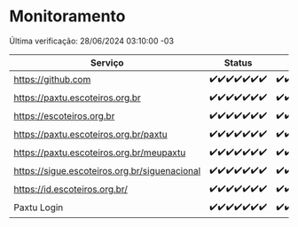 # Monitoramento

Última verificação: 28/06/2024 03:10:00 -03

|Serviço|Status|Últimas 24h|
|---|---|---|
|https://github.com|<span title="2024-06-21: OK=24">✔️</span><span title="2024-06-22: OK=24">✔️</span><span title="2024-06-23: OK=24">✔️</span><span title="2024-06-24: OK=24">✔️</span><span title="2024-06-25: OK=24">✔️</span><span title="2024-06-26: OK=24">✔️</span><span title="2024-06-27: OK=6">✔️</span>|<span title="27/06/2024 03:10:00 -03 : 200">✔️</span><span title="27/06/2024 04:06:00 -03 : 200">✔️</span><span title="27/06/2024 05:09:00 -03 : 200">✔️</span><span title="27/06/2024 06:07:00 -03 : 200">✔️</span><span title="27/06/2024 07:07:00 -03 : 200">✔️</span><span title="27/06/2024 08:06:00 -03 : 200">✔️</span><span title="27/06/2024 09:12:00 -03 : 200">✔️</span><span title="27/06/2024 10:10:00 -03 : 200">✔️</span><span title="27/06/2024 11:07:00 -03 : 200">✔️</span><span title="27/06/2024 12:07:00 -03 : 200">✔️</span><span title="27/06/2024 13:08:00 -03 : 200">✔️</span><span title="27/06/2024 14:08:00 -03 : 200">✔️</span><span title="27/06/2024 15:08:00 -03 : 200">✔️</span><span title="27/06/2024 16:06:00 -03 : 200">✔️</span><span title="27/06/2024 17:07:00 -03 : 200">✔️</span><span title="27/06/2024 18:06:00 -03 : 200">✔️</span><span title="27/06/2024 19:06:00 -03 : 200">✔️</span><span title="27/06/2024 20:08:00 -03 : 200">✔️</span><span title="27/06/2024 21:33:00 -03 : 200">✔️</span><span title="27/06/2024 22:54:00 -03 : 200">✔️</span><span title="27/06/2024 23:27:00 -03 : 200">✔️</span><span title="28/06/2024 00:08:00 -03 : 200">✔️</span><span title="28/06/2024 01:08:00 -03 : 200">✔️</span><span title="28/06/2024 02:07:00 -03 : 200">✔️</span><span title="28/06/2024 03:10:00 -03 : 200">✔️</span>|
|https://paxtu.escoteiros.org.br|<span title="2024-06-21: OK=24">✔️</span><span title="2024-06-22: OK=24">✔️</span><span title="2024-06-23: OK=24">✔️</span><span title="2024-06-24: OK=24">✔️</span><span title="2024-06-25: OK=24">✔️</span><span title="2024-06-26: OK=24">✔️</span><span title="2024-06-27: OK=6">✔️</span>|<span title="27/06/2024 03:10:00 -03 : 200">✔️</span><span title="27/06/2024 04:06:00 -03 : 200">✔️</span><span title="27/06/2024 05:09:00 -03 : 200">✔️</span><span title="27/06/2024 06:07:00 -03 : 200">✔️</span><span title="27/06/2024 07:07:00 -03 : 200">✔️</span><span title="27/06/2024 08:06:00 -03 : 200">✔️</span><span title="27/06/2024 09:12:00 -03 : 200">✔️</span><span title="27/06/2024 10:10:00 -03 : 200">✔️</span><span title="27/06/2024 11:07:00 -03 : 200">✔️</span><span title="27/06/2024 12:07:00 -03 : 200">✔️</span><span title="27/06/2024 13:08:00 -03 : 200">✔️</span><span title="27/06/2024 14:08:00 -03 : 200">✔️</span><span title="27/06/2024 15:08:00 -03 : 200">✔️</span><span title="27/06/2024 16:06:00 -03 : 200">✔️</span><span title="27/06/2024 17:07:00 -03 : 200">✔️</span><span title="27/06/2024 18:06:00 -03 : 200">✔️</span><span title="27/06/2024 19:06:00 -03 : 200">✔️</span><span title="27/06/2024 20:08:00 -03 : 200">✔️</span><span title="27/06/2024 21:33:00 -03 : 200">✔️</span><span title="27/06/2024 22:54:00 -03 : 200">✔️</span><span title="27/06/2024 23:27:00 -03 : 200">✔️</span><span title="28/06/2024 00:08:00 -03 : 200">✔️</span><span title="28/06/2024 01:08:00 -03 : 200">✔️</span><span title="28/06/2024 02:07:00 -03 : 200">✔️</span><span title="28/06/2024 03:10:00 -03 : 200">✔️</span>|
|https://escoteiros.org.br|<span title="2024-06-21: OK=24">✔️</span><span title="2024-06-22: OK=24">✔️</span><span title="2024-06-23: OK=24">✔️</span><span title="2024-06-24: OK=24">✔️</span><span title="2024-06-25: OK=24">✔️</span><span title="2024-06-26: OK=24">✔️</span><span title="2024-06-27: OK=6">✔️</span>|<span title="27/06/2024 03:10:00 -03 : 200">✔️</span><span title="27/06/2024 04:06:00 -03 : 200">✔️</span><span title="27/06/2024 05:09:00 -03 : 200">✔️</span><span title="27/06/2024 06:07:00 -03 : 200">✔️</span><span title="27/06/2024 07:07:00 -03 : 200">✔️</span><span title="27/06/2024 08:06:00 -03 : 200">✔️</span><span title="27/06/2024 09:12:00 -03 : 200">✔️</span><span title="27/06/2024 10:10:00 -03 : 200">✔️</span><span title="27/06/2024 11:07:00 -03 : 200">✔️</span><span title="27/06/2024 12:07:00 -03 : 200">✔️</span><span title="27/06/2024 13:08:00 -03 : 200">✔️</span><span title="27/06/2024 14:08:00 -03 : 200">✔️</span><span title="27/06/2024 15:08:00 -03 : 200">✔️</span><span title="27/06/2024 16:06:00 -03 : 200">✔️</span><span title="27/06/2024 17:07:00 -03 : 200">✔️</span><span title="27/06/2024 18:06:00 -03 : 200">✔️</span><span title="27/06/2024 19:06:00 -03 : 200">✔️</span><span title="27/06/2024 20:08:00 -03 : 200">✔️</span><span title="27/06/2024 21:33:00 -03 : 200">✔️</span><span title="27/06/2024 22:54:00 -03 : 200">✔️</span><span title="27/06/2024 23:27:00 -03 : 200">✔️</span><span title="28/06/2024 00:08:00 -03 : 200">✔️</span><span title="28/06/2024 01:08:00 -03 : 200">✔️</span><span title="28/06/2024 02:07:00 -03 : 200">✔️</span><span title="28/06/2024 03:10:00 -03 : 200">✔️</span>|
|https://paxtu.escoteiros.org.br/paxtu|<span title="2024-06-21: OK=24">✔️</span><span title="2024-06-22: OK=24">✔️</span><span title="2024-06-23: OK=24">✔️</span><span title="2024-06-24: OK=24">✔️</span><span title="2024-06-25: OK=24">✔️</span><span title="2024-06-26: OK=24">✔️</span><span title="2024-06-27: OK=6">✔️</span>|<span title="27/06/2024 03:10:00 -03 : 200">✔️</span><span title="27/06/2024 04:06:00 -03 : 200">✔️</span><span title="27/06/2024 05:09:00 -03 : 200">✔️</span><span title="27/06/2024 06:07:00 -03 : 200">✔️</span><span title="27/06/2024 07:07:00 -03 : 200">✔️</span><span title="27/06/2024 08:06:00 -03 : 200">✔️</span><span title="27/06/2024 09:12:00 -03 : 200">✔️</span><span title="27/06/2024 10:10:00 -03 : 200">✔️</span><span title="27/06/2024 11:07:00 -03 : 200">✔️</span><span title="27/06/2024 12:07:00 -03 : 200">✔️</span><span title="27/06/2024 13:08:00 -03 : 200">✔️</span><span title="27/06/2024 14:08:00 -03 : 200">✔️</span><span title="27/06/2024 15:08:00 -03 : 200">✔️</span><span title="27/06/2024 16:06:00 -03 : 200">✔️</span><span title="27/06/2024 17:07:00 -03 : 200">✔️</span><span title="27/06/2024 18:06:00 -03 : 200">✔️</span><span title="27/06/2024 19:06:00 -03 : 200">✔️</span><span title="27/06/2024 20:08:00 -03 : 200">✔️</span><span title="27/06/2024 21:33:00 -03 : 200">✔️</span><span title="27/06/2024 22:54:00 -03 : 200">✔️</span><span title="27/06/2024 23:27:00 -03 : 200">✔️</span><span title="28/06/2024 00:08:00 -03 : 200">✔️</span><span title="28/06/2024 01:08:00 -03 : 200">✔️</span><span title="28/06/2024 02:07:00 -03 : 200">✔️</span><span title="28/06/2024 03:10:00 -03 : 200">✔️</span>|
|https://paxtu.escoteiros.org.br/meupaxtu|<span title="2024-06-21: OK=24">✔️</span><span title="2024-06-22: OK=24">✔️</span><span title="2024-06-23: OK=24">✔️</span><span title="2024-06-24: OK=24">✔️</span><span title="2024-06-25: OK=24">✔️</span><span title="2024-06-26: OK=24">✔️</span><span title="2024-06-27: OK=6">✔️</span>|<span title="27/06/2024 03:10:00 -03 : 200">✔️</span><span title="27/06/2024 04:06:00 -03 : 200">✔️</span><span title="27/06/2024 05:09:00 -03 : 200">✔️</span><span title="27/06/2024 06:07:00 -03 : 200">✔️</span><span title="27/06/2024 07:07:00 -03 : 200">✔️</span><span title="27/06/2024 08:06:00 -03 : 200">✔️</span><span title="27/06/2024 09:12:00 -03 : 200">✔️</span><span title="27/06/2024 10:10:00 -03 : 200">✔️</span><span title="27/06/2024 11:07:00 -03 : 200">✔️</span><span title="27/06/2024 12:07:00 -03 : 200">✔️</span><span title="27/06/2024 13:08:00 -03 : 200">✔️</span><span title="27/06/2024 14:08:00 -03 : 200">✔️</span><span title="27/06/2024 15:08:00 -03 : 200">✔️</span><span title="27/06/2024 16:06:00 -03 : 200">✔️</span><span title="27/06/2024 17:07:00 -03 : 200">✔️</span><span title="27/06/2024 18:06:00 -03 : 200">✔️</span><span title="27/06/2024 19:06:00 -03 : 200">✔️</span><span title="27/06/2024 20:08:00 -03 : 200">✔️</span><span title="27/06/2024 21:33:00 -03 : 200">✔️</span><span title="27/06/2024 22:54:00 -03 : 200">✔️</span><span title="27/06/2024 23:27:00 -03 : 200">✔️</span><span title="28/06/2024 00:08:00 -03 : 200">✔️</span><span title="28/06/2024 01:08:00 -03 : 200">✔️</span><span title="28/06/2024 02:07:00 -03 : 200">✔️</span><span title="28/06/2024 03:10:00 -03 : 200">✔️</span>|
|https://sigue.escoteiros.org.br/siguenacional|<span title="2024-06-21: OK=24">✔️</span><span title="2024-06-22: OK=24">✔️</span><span title="2024-06-23: OK=24">✔️</span><span title="2024-06-24: OK=24">✔️</span><span title="2024-06-25: OK=24">✔️</span><span title="2024-06-26: OK=24">✔️</span><span title="2024-06-27: OK=6">✔️</span>|<span title="27/06/2024 03:10:00 -03 : 200">✔️</span><span title="27/06/2024 04:06:00 -03 : 200">✔️</span><span title="27/06/2024 05:09:00 -03 : 200">✔️</span><span title="27/06/2024 06:07:00 -03 : 200">✔️</span><span title="27/06/2024 07:07:00 -03 : 200">✔️</span><span title="27/06/2024 08:06:00 -03 : 200">✔️</span><span title="27/06/2024 09:12:00 -03 : 200">✔️</span><span title="27/06/2024 10:10:00 -03 : 200">✔️</span><span title="27/06/2024 11:07:00 -03 : 200">✔️</span><span title="27/06/2024 12:07:00 -03 : 200">✔️</span><span title="27/06/2024 13:08:00 -03 : 200">✔️</span><span title="27/06/2024 14:08:00 -03 : 200">✔️</span><span title="27/06/2024 15:08:00 -03 : 200">✔️</span><span title="27/06/2024 16:06:00 -03 : 200">✔️</span><span title="27/06/2024 17:07:00 -03 : 200">✔️</span><span title="27/06/2024 18:06:00 -03 : 200">✔️</span><span title="27/06/2024 19:06:00 -03 : 200">✔️</span><span title="27/06/2024 20:08:00 -03 : 200">✔️</span><span title="27/06/2024 21:33:00 -03 : 200">✔️</span><span title="27/06/2024 22:54:00 -03 : 200">✔️</span><span title="27/06/2024 23:27:00 -03 : 200">✔️</span><span title="28/06/2024 00:08:00 -03 : 200">✔️</span><span title="28/06/2024 01:08:00 -03 : 200">✔️</span><span title="28/06/2024 02:07:00 -03 : 200">✔️</span><span title="28/06/2024 03:10:00 -03 : 200">✔️</span>|
|https://id.escoteiros.org.br/|<span title="2024-06-21: OK=24">✔️</span><span title="2024-06-22: OK=24">✔️</span><span title="2024-06-23: OK=24">✔️</span><span title="2024-06-24: OK=24">✔️</span><span title="2024-06-25: OK=24">✔️</span><span title="2024-06-26: OK=24">✔️</span><span title="2024-06-27: OK=6">✔️</span>|<span title="27/06/2024 03:10:00 -03 : 200">✔️</span><span title="27/06/2024 04:06:00 -03 : 200">✔️</span><span title="27/06/2024 05:09:00 -03 : 200">✔️</span><span title="27/06/2024 06:07:00 -03 : 200">✔️</span><span title="27/06/2024 07:07:00 -03 : 200">✔️</span><span title="27/06/2024 08:06:00 -03 : 200">✔️</span><span title="27/06/2024 09:12:00 -03 : 200">✔️</span><span title="27/06/2024 10:10:00 -03 : 200">✔️</span><span title="27/06/2024 11:07:00 -03 : 200">✔️</span><span title="27/06/2024 12:07:00 -03 : 200">✔️</span><span title="27/06/2024 13:08:00 -03 : 200">✔️</span><span title="27/06/2024 14:08:00 -03 : 200">✔️</span><span title="27/06/2024 15:08:00 -03 : 200">✔️</span><span title="27/06/2024 16:06:00 -03 : 200">✔️</span><span title="27/06/2024 17:07:00 -03 : 200">✔️</span><span title="27/06/2024 18:06:00 -03 : 200">✔️</span><span title="27/06/2024 19:06:00 -03 : 200">✔️</span><span title="27/06/2024 20:08:00 -03 : 200">✔️</span><span title="27/06/2024 21:33:00 -03 : 200">✔️</span><span title="27/06/2024 22:54:00 -03 : 200">✔️</span><span title="27/06/2024 23:27:00 -03 : 200">✔️</span><span title="28/06/2024 00:09:00 -03 : 200">✔️</span><span title="28/06/2024 01:08:00 -03 : 200">✔️</span><span title="28/06/2024 02:07:00 -03 : 200">✔️</span><span title="28/06/2024 03:10:00 -03 : 200">✔️</span>|
|Paxtu Login|<span title="2024-06-21: OK=24">✔️</span><span title="2024-06-22: OK=24">✔️</span><span title="2024-06-23: OK=24">✔️</span><span title="2024-06-24: OK=24">✔️</span><span title="2024-06-25: OK=24">✔️</span><span title="2024-06-26: OK=24">✔️</span><span title="2024-06-27: OK=6">✔️</span>|<span title="27/06/2024 03:10:00 -03 : 200">✔️</span><span title="27/06/2024 04:06:00 -03 : 200">✔️</span><span title="27/06/2024 05:09:00 -03 : 200">✔️</span><span title="27/06/2024 06:07:00 -03 : 200">✔️</span><span title="27/06/2024 07:07:00 -03 : 200">✔️</span><span title="27/06/2024 08:06:00 -03 : 200">✔️</span><span title="27/06/2024 09:12:00 -03 : 200">✔️</span><span title="27/06/2024 10:10:00 -03 : 200">✔️</span><span title="27/06/2024 11:07:00 -03 : 200">✔️</span><span title="27/06/2024 12:07:00 -03 : 200">✔️</span><span title="27/06/2024 13:08:00 -03 : 200">✔️</span><span title="27/06/2024 14:08:00 -03 : 200">✔️</span><span title="27/06/2024 15:08:00 -03 : 200">✔️</span><span title="27/06/2024 16:06:00 -03 : 200">✔️</span><span title="27/06/2024 17:07:00 -03 : 200">✔️</span><span title="27/06/2024 18:06:00 -03 : 200">✔️</span><span title="27/06/2024 19:06:00 -03 : 200">✔️</span><span title="27/06/2024 20:08:00 -03 : 200">✔️</span><span title="27/06/2024 21:33:00 -03 : 200">✔️</span><span title="27/06/2024 22:54:00 -03 : 200">✔️</span><span title="27/06/2024 23:27:00 -03 : 200">✔️</span><span title="28/06/2024 00:09:00 -03 : 200">✔️</span><span title="28/06/2024 01:08:00 -03 : 200">✔️</span><span title="28/06/2024 02:07:00 -03 : 200">✔️</span><span title="28/06/2024 03:10:00 -03 : 200">✔️</span>|
